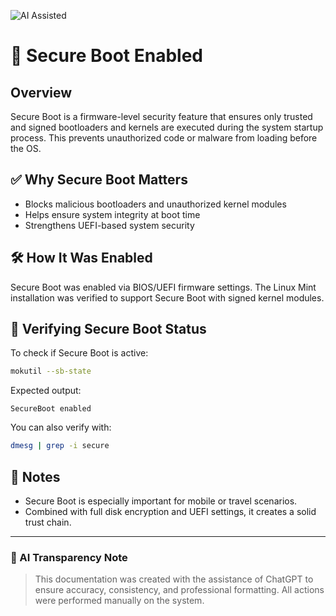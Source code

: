 ![AI Assisted](https://img.shields.io/badge/AI%20Assisted-ChatGPT-blueviolet)

# 🔐 Secure Boot Enabled

## Overview

Secure Boot is a firmware-level security feature that ensures only trusted and signed bootloaders and kernels are executed during the system startup process. This prevents unauthorized code or malware from loading before the OS.

## ✅ Why Secure Boot Matters

- Blocks malicious bootloaders and unauthorized kernel modules
- Helps ensure system integrity at boot time
- Strengthens UEFI-based system security

## 🛠️ How It Was Enabled

Secure Boot was enabled via BIOS/UEFI firmware settings. The Linux Mint installation was verified to support Secure Boot with signed kernel modules.

## 🔎 Verifying Secure Boot Status

To check if Secure Boot is active:

```bash
mokutil --sb-state
```

Expected output:
```
SecureBoot enabled
```

You can also verify with:

```bash
dmesg | grep -i secure
```

## 🧠 Notes

- Secure Boot is especially important for mobile or travel scenarios.
- Combined with full disk encryption and UEFI settings, it creates a solid trust chain.

---

### 🧾 AI Transparency Note

> This documentation was created with the assistance of ChatGPT to ensure accuracy, consistency, and professional formatting. All actions were performed manually on the system.
